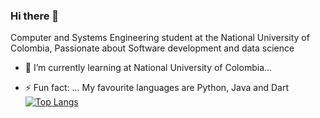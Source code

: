 ### Hi there 👋


Computer and Systems Engineering student at the National University of Colombia, Passionate about Software development and data science

- 🌱 I’m currently learning at National University of Colombia...
<!--
- 👯 I’m looking to collaborate on ...
- 🤔 I’m looking for help with ...
- 💬 Ask me about ...
- 📫 How to reach me: ...-->
- ⚡ Fun fact: ... My favourite languages are Python, Java and Dart
[![Top Langs](https://github-readme-stats.vercel.app/api/top-langs/?username=nrrf&langs_count=8)](https://github.com/nrrf/github-readme-stats)

